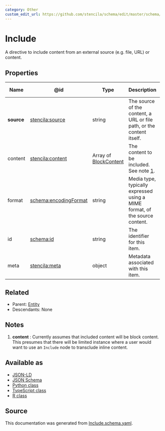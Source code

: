 ```yaml
---
category: Other
custom_edit_url: https://github.com/stencila/schema/edit/master/schema/Include.schema.yaml
---
```


# Include

A directive to include content from an external source (e.g. file, URL) or content. 

## Properties

| Name       | @id                                                         | Type                                     | Description                                                                 | Inherited from        |
| ---------- | ----------------------------------------------------------- | ---------------------------------------- | --------------------------------------------------------------------------- | --------------------- |
| **source** | [stencila:source](https://schema.stenci.la/source.jsonld)   | string                                   | The source of the content, a URL or file path, or the content itself.       | [Include](Include.md) |
| content    | [stencila:content](https://schema.stenci.la/content.jsonld) | Array of [BlockContent](BlockContent.md) | The content to be included. See note [1](#notes).                           | [Include](Include.md) |
| format     | [schema:encodingFormat](https://schema.org/encodingFormat)  | string                                   | Media type, typically expressed using a MIME format, of the source content. | [Include](Include.md) |
| id         | [schema:id](https://schema.org/id)                          | string                                   | The identifier for this item.                                               | [Entity](Entity.md)   |
| meta       | [stencila:meta](https://schema.stenci.la/meta.jsonld)       | object                                   | Metadata associated with this item.                                         | [Entity](Entity.md)   |

## Related

-   Parent: [Entity](Entity.md)
-   Descendants: None

## Notes

1.  **content** : Currently assumes that included content will be block content. This presumes that there will be limited instance where a user would want to use an `Include` node to transclude inline content.

## Available as

-   [JSON-LD](https://schema.stenci.la/Include.jsonld)
-   [JSON Schema](https://schema.stenci.la/v1/Include.schema.json)
-   [Python class](https://stencila.github.io/schema/py/docs/types.html#schema.types.Include)
-   [TypeScript class](https://stencila.github.io/schema/ts/docs/interfaces/include.html)
-   [R class](https://cran.r-project.org/web/packages/stencilaschema/stencilaschema.pdf)

## Source

This documentation was generated from [Include.schema.yaml](https://github.com/stencila/schema/blob/master/schema/Include.schema.yaml).
